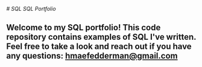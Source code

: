_# SQL SQL Portfolio_

## Welcome to my SQL portfolio! This code repository contains examples of SQL I've written. Feel free to take a look and reach out if you have any questions: hmaefedderman@gmail.com

